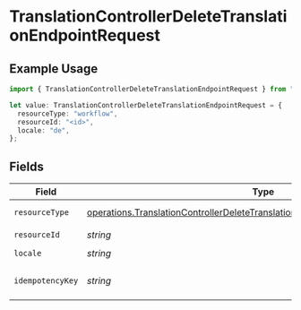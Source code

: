 # TranslationControllerDeleteTranslationEndpointRequest

## Example Usage

```typescript
import { TranslationControllerDeleteTranslationEndpointRequest } from "@novu/api/models/operations";

let value: TranslationControllerDeleteTranslationEndpointRequest = {
  resourceType: "workflow",
  resourceId: "<id>",
  locale: "de",
};
```

## Fields

| Field                                                                                                                                                                            | Type                                                                                                                                                                             | Required                                                                                                                                                                         | Description                                                                                                                                                                      |
| -------------------------------------------------------------------------------------------------------------------------------------------------------------------------------- | -------------------------------------------------------------------------------------------------------------------------------------------------------------------------------- | -------------------------------------------------------------------------------------------------------------------------------------------------------------------------------- | -------------------------------------------------------------------------------------------------------------------------------------------------------------------------------- |
| `resourceType`                                                                                                                                                                   | [operations.TranslationControllerDeleteTranslationEndpointPathParamResourceType](../../models/operations/translationcontrollerdeletetranslationendpointpathparamresourcetype.md) | :heavy_check_mark:                                                                                                                                                               | Resource type                                                                                                                                                                    |
| `resourceId`                                                                                                                                                                     | *string*                                                                                                                                                                         | :heavy_check_mark:                                                                                                                                                               | Resource ID                                                                                                                                                                      |
| `locale`                                                                                                                                                                         | *string*                                                                                                                                                                         | :heavy_check_mark:                                                                                                                                                               | Locale code                                                                                                                                                                      |
| `idempotencyKey`                                                                                                                                                                 | *string*                                                                                                                                                                         | :heavy_minus_sign:                                                                                                                                                               | A header for idempotency purposes                                                                                                                                                |